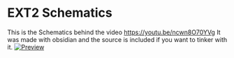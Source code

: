 # EXT2 Schematics
This is the Schematics behind the video https://youtu.be/ncwn8O70YVg
It was made with obsidian and the source is included if you want to tinker with it.
[![Preview](https://raw.githubusercontent.com/MapleCircuit/EXT2-Schematics/refs/heads/main/EXT2.png)](https://raw.githubusercontent.com/MapleCircuit/EXT2-Schematics/refs/heads/main/EXT2.png)
